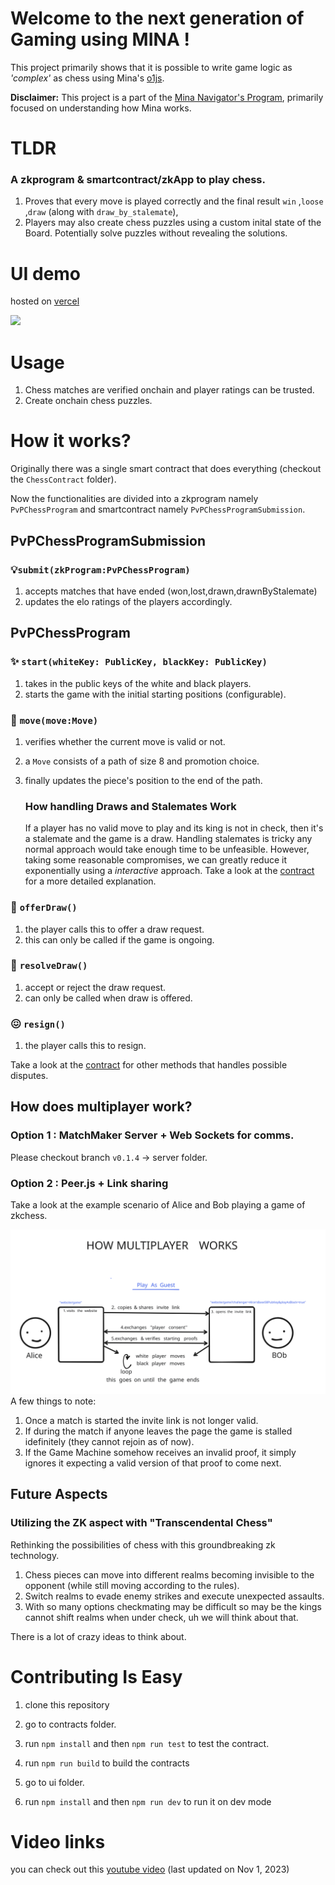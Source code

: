 # Welcome to the next generation of Gaming using MINA !

This project primarily shows that it is possible to write game logic as _'complex'_ as chess using Mina's [o1js](https://github.com/o1-labs/o1js/).

**Disclaimer:** This project is a part of the [Mina Navigator's Program](https://discord.com/channels/484437221055922177/1160881781055180800), primarily focused on understanding how Mina works.

# TLDR

### A zkprogram & smartcontract/zkApp to play chess.

1. Proves that every move is played correctly and the final result `win` ,`loose` ,`draw` (along with `draw_by_stalemate`),
2. Players may also create chess puzzles using a custom inital state of the Board. Potentially solve puzzles without revealing the solutions.

# UI demo

hosted on [vercel](https://zkchess-ten.vercel.app/)

<img src="https://github.com/rudrakpatra/zkchess/assets/84844790/877962c0-a4ab-46cd-b0c1-50a818be0d6b" style="min-width:100%"/>

# Usage

1. Chess matches are verified onchain and player ratings can be trusted.
2. Create onchain chess puzzles.

# How it works?

Originally there was a single smart contract that does everything (checkout the `ChessContract` folder).

Now the functionalities are divided into a zkprogram namely `PvPChessProgram` and smartcontract namely `PvPChessProgramSubmission`.

## PvPChessProgramSubmission

### 💡`submit(zkProgram:PvPChessProgram)`

1. accepts matches that have ended (won,lost,drawn,drawnByStalemate)
2. updates the elo ratings of the players accordingly.

## PvPChessProgram

### ✨ `start(whiteKey: PublicKey, blackKey: PublicKey)`

1. takes in the public keys of the white and black players.
2. starts the game with the initial starting positions (configurable).

### 🚚 `move(move:Move)`

1. verifies whether the current move is valid or not.
2. a `Move` consists of a path of size 8 and promotion choice.
3. finally updates the piece's position to the end of the path.

   ### How handling Draws and Stalemates Work

   If a player has no valid move to play and its king is not in check, then it's a stalemate and the game is a draw.
   Handling stalemates is tricky any normal approach would take enough time to be unfeasible.
   However, taking some reasonable compromises, we can greatly reduce it exponentially using a _interactive_ approach.
   Take a look at the [contract](https://github.com/rudrakpatra/zkchess/tree/gameloop/contracts#readme) for a more detailed explanation.

### 🤝 `offerDraw()`

1. the player calls this to offer a draw request.
2. this can only be called if the game is ongoing.

### 🤝 `resolveDraw()`

1. accept or reject the draw request.
2. can only be called when draw is offered.

### 😖 `resign()`

1. the player calls this to resign.

Take a look at the [contract](https://github.com/rudrakpatra/zkchess/tree/gameloop/contracts#readme) for other methods that handles possible disputes.

## How does multiplayer work?
### Option 1 : MatchMaker Server + Web Sockets for comms.
Please checkout branch `v0.1.4` -> server folder.

### Option 2 : Peer.js + Link sharing
Take a look at the example scenario of Alice and Bob playing a game of zkchess.

<img src="https://raw.githubusercontent.com/rudrakpatra/zkchess/10bbf77ddf629540902020d7b03de85e3b5586d4/multiplayer.svg" style="min-width:100%"/>
A few things to note:

1. Once a match is started the invite link is not longer valid.
2. If during the match if anyone leaves the page the game is stalled idefinitely (they cannot rejoin as of now).
3. If the Game Machine somehow receives an invalid proof, it simply ignores it expecting a valid version of that proof to come next.

## Future Aspects

### Utilizing the ZK aspect with "Transcendental Chess"

Rethinking the possibilities of chess with this groundbreaking zk technology.

1. Chess pieces can move into different realms becoming invisible to the opponent (while still moving according to the rules).
2. Switch realms to evade enemy strikes and execute unexpected assaults.
3. With so many options checkmating may be difficult so may be the kings cannot shift realms when under check, uh we will think about that.

There is a lot of crazy ideas to think about.

# Contributing Is Easy

1. clone this repository
2. go to contracts folder.
3. run `npm install` and then `npm run test` to test the contract.
4. run `npm run build` to build the contracts

5. go to ui folder.
6. run `npm install` and then `npm run dev` to run it on dev mode

# Video links

you can check out this [youtube video](https://youtu.be/4SH52WuMwkI) (last updated on Nov 1, 2023)
